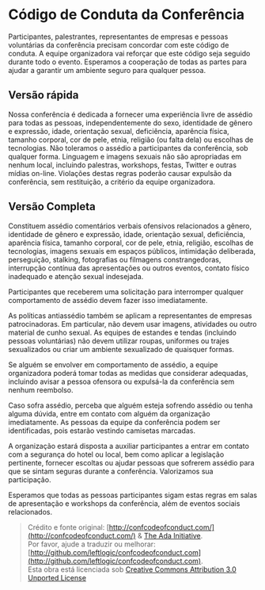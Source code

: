 
# Código de Conduta da Conferência

Participantes, palestrantes, representantes de empresas e pessoas voluntárias da conferência precisam concordar com este código de conduta. A equipe organizadora vai reforçar que este código seja seguido durante todo o evento. Esperamos a cooperação de todas as partes para ajudar a garantir um ambiente seguro para qualquer pessoa.

## Versão rápida

Nossa conferência é dedicada a fornecer uma experiência livre de assédio para todas as pessoas, independentemente do sexo, identidade de gênero e expressão, idade, orientação sexual, deficiência, aparência física, tamanho corporal, cor de pele, etnia, religião (ou falta dela) ou escolhas de tecnologias. Não toleramos o assédio a participantes da conferência, sob qualquer forma. Linguagem e imagens sexuais não são apropriadas em nenhum local, incluindo palestras, workshops, festas, Twitter e outras mídias on-line. Violações destas regras poderão causar expulsão da conferência, sem restituição, a critério da equipe organizadora.

## Versão Completa

Constituem assédio comentários verbais ofensivos relacionados a gênero, identidade de gênero e expressão, idade, orientação sexual, deficiência, aparência física, tamanho corporal, cor de pele, etnia, religião, escolhas de tecnologias, imagens sexuais em espaços públicos, intimidação deliberada, perseguição, stalking, fotografias ou filmagens constrangedoras, interrupção contínua das apresentações ou outros eventos, contato físico inadequado e atenção sexual indesejada.

Participantes que receberem uma solicitação para interromper qualquer comportamento de assédio devem fazer isso imediatamente.

As políticas antiassédio também se aplicam a representantes de empresas patrocinadoras. Em particular, não devem usar imagens, atividades ou outro material de cunho sexual. As equipes de estandes e tendas (incluindo pessoas voluntárias) não devem utilizar roupas, uniformes ou trajes sexualizados ou criar um ambiente sexualizado de quaisquer formas.

Se alguém se envolver em comportamento de assédio, a equipe organizadora poderá tomar todas as medidas que considerar adequadas, incluindo avisar a pessoa ofensora ou expulsá-la da conferência sem nenhum reembolso.

Caso sofra assédio, perceba que alguém esteja sofrendo assédio ou tenha alguma dúvida, entre em contato com alguém da organização imediatamente. As pessoas da equipe da conferência podem ser identificadas, pois estarão vestindo camisetas marcadas.

A organização estará disposta a auxiliar participantes a entrar em contato com a segurança do hotel ou local, bem como aplicar a legislação pertinente, fornecer escoltas ou ajudar pessoas que sofrerem assédio para que se sintam seguras durante a conferência. Valorizamos sua participação.

Esperamos que todas as pessoas participantes sigam estas regras em salas de apresentação e workshops da conferência, além de eventos sociais relacionados.

> Crédito e fonte original: [http://confcodeofconduct.com/](http://confcodeofconduct.com/) & [The Ada Initiative](http://geekfeminism.wikia.com/wiki/Conference_anti-harassment/Policy).  
> Por favor, ajude a traduzir ou melhorar: [http://github.com/leftlogic/confcodeofconduct.com](http://github.com/leftlogic/confcodeofconduct.com).  
> Esta obra está licenciada sob [Creative Commons Attribution 3.0 Unported License](https://creativecommons.org/licenses/by/3.0/deed.en_US)